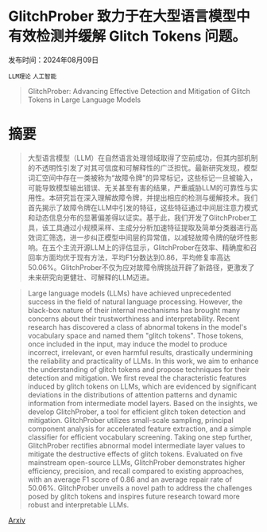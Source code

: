 # GlitchProber 致力于在大型语言模型中有效检测并缓解 Glitch Tokens 问题。

发布时间：2024年08月09日

`LLM理论` `人工智能`

> GlitchProber: Advancing Effective Detection and Mitigation of Glitch Tokens in Large Language Models

# 摘要

> 大型语言模型（LLM）在自然语言处理领域取得了空前成功，但其内部机制的不透明性引发了对其可信度和可解释性的广泛担忧。最新研究发现，模型词汇空间中存在一类被称为“故障令牌”的异常标记，这些标记一旦被输入，可能导致模型输出错误、无关甚至有害的结果，严重威胁LLM的可靠性与实用性。本研究旨在深入理解故障令牌，并提出相应的检测与缓解技术。我们首先揭示了故障令牌在LLM中引发的特征，这些特征通过中间层注意力模式和动态信息分布的显著偏差得以证实。基于此，我们开发了GlitchProber工具，该工具通过小规模采样、主成分分析加速特征提取及简单分类器进行高效词汇筛选，进一步纠正模型中间层的异常值，以减轻故障令牌的破坏性影响。在五个主流开源LLM上的评估显示，GlitchProber在效率、精确度和召回率方面均优于现有方法，平均F1分数达到0.86，平均修复率高达50.06%。GlitchProber不仅为应对故障令牌挑战开辟了新路径，更激发了未来研究向更健壮、可解释的LLM迈进。

> Large language models (LLMs) have achieved unprecedented success in the field of natural language processing. However, the black-box nature of their internal mechanisms has brought many concerns about their trustworthiness and interpretability. Recent research has discovered a class of abnormal tokens in the model's vocabulary space and named them "glitch tokens". Those tokens, once included in the input, may induce the model to produce incorrect, irrelevant, or even harmful results, drastically undermining the reliability and practicality of LLMs.
  In this work, we aim to enhance the understanding of glitch tokens and propose techniques for their detection and mitigation. We first reveal the characteristic features induced by glitch tokens on LLMs, which are evidenced by significant deviations in the distributions of attention patterns and dynamic information from intermediate model layers. Based on the insights, we develop GlitchProber, a tool for efficient glitch token detection and mitigation. GlitchProber utilizes small-scale sampling, principal component analysis for accelerated feature extraction, and a simple classifier for efficient vocabulary screening. Taking one step further, GlitchProber rectifies abnormal model intermediate layer values to mitigate the destructive effects of glitch tokens. Evaluated on five mainstream open-source LLMs, GlitchProber demonstrates higher efficiency, precision, and recall compared to existing approaches, with an average F1 score of 0.86 and an average repair rate of 50.06%. GlitchProber unveils a novel path to address the challenges posed by glitch tokens and inspires future research toward more robust and interpretable LLMs.

[Arxiv](https://arxiv.org/abs/2408.04905)